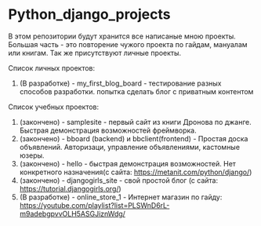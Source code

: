 # Python_django_projects
В этом репозитории будут хранится все написаные мною проекты. Большая часть - это повторение чужого проекта по гайдам, мануалам или книгам. Так же присутствуют личные проекты.

Список личных проектов:
1) (В разработке) - my_first_blog_board - тестирование разных способов разработки. попытка сделать блог с приватным контентом



Список учебных проектов:
1) (закончено) - samplesite - первый сайт из книги Дронова по джанге. Быстрая демонстрация возможностей фреймворка.
2) (закончено) - bboard (backend) и bbclient(frontend) - Простая доска объявлений. Авторизаци, управление объявлениями, кастомные юзеры.
3) (закончено) - hello - быстрая демонстрация возможностей. Нет конкретного назначения(с сайта: https://metanit.com/python/django/)
4) (закончено) - djangogirls_site - свой простой блог (с сайта: https://tutorial.djangogirls.org/)
5) (В разработке) - online_store_1 - Интернет магазин по гайду: https://youtube.com/playlist?list=PLSWnD6rL-m9adebgpvvOLH5ASGJiznWdg/